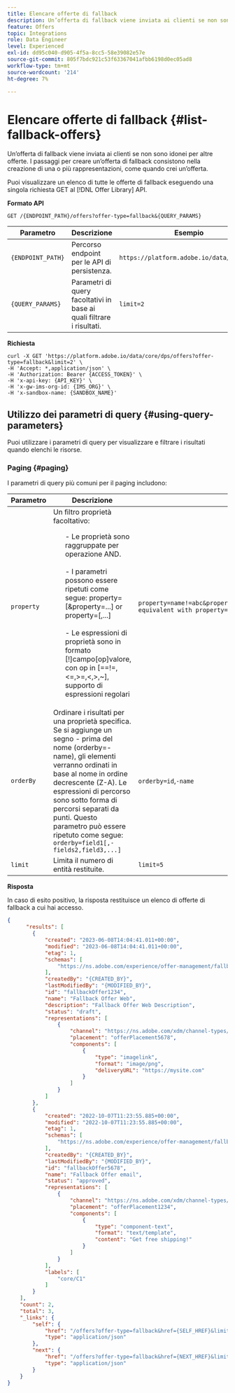 ```yaml
---
title: Elencare offerte di fallback
description: Un’offerta di fallback viene inviata ai clienti se non sono idonei per altre offerte
feature: Offers
topic: Integrations
role: Data Engineer
level: Experienced
exl-id: dd95c040-d905-4f5a-8cc5-58e39082e57e
source-git-commit: 805f7bdc921c53f63367041afbb6198d0ec05ad8
workflow-type: tm+mt
source-wordcount: '214'
ht-degree: 7%

---
```


# Elencare offerte di fallback {#list-fallback-offers}

Un’offerta di fallback viene inviata ai clienti se non sono idonei per altre offerte. I passaggi per creare un’offerta di fallback consistono nella creazione di una o più rappresentazioni, come quando crei un’offerta.

Puoi visualizzare un elenco di tutte le offerte di fallback eseguendo una singola richiesta GET al [!DNL Offer Library] API.

**Formato API**

```http
GET /{ENDPOINT_PATH}/offers?offer-type=fallback&{QUERY_PARAMS}
```

| Parametro | Descrizione | Esempio |
| --------- | ----------- | ------- |
| `{ENDPOINT_PATH}` | Percorso endpoint per le API di persistenza. | `https://platform.adobe.io/data/core/dps` |
| `{QUERY_PARAMS}` | Parametri di query facoltativi in base ai quali filtrare i risultati. | `limit=2` |

**Richiesta**

```shell
curl -X GET 'https://platform.adobe.io/data/core/dps/offers?offer-type=fallback&limit=2' \
-H 'Accept: *,application/json' \
-H 'Authorization: Bearer {ACCESS_TOKEN}' \
-H 'x-api-key: {API_KEY}' \
-H 'x-gw-ims-org-id: {IMS_ORG}' \
-H 'x-sandbox-name: {SANDBOX_NAME}'
```

## Utilizzo dei parametri di query {#using-query-parameters}

Puoi utilizzare i parametri di query per visualizzare e filtrare i risultati quando elenchi le risorse.

### Paging {#paging}

I parametri di query più comuni per il paging includono:

| Parametro | Descrizione | Esempio |
| --------- | ----------- | ------- |
| `property` | Un filtro proprietà facoltativo: <br> <ul> - Le proprietà sono raggruppate per operazione AND. <br><br> - I parametri possono essere ripetuti come segue: property=<property-expr>[&amp;property=<property-expr2>...] or property=<property-expr1>[,<property-expr2>...] <br><br> - Le espressioni di proprietà sono in formato [!]campo[op]valore, con op in [==!=,&lt;=,>=,&lt;,>,~], supporto di espressioni regolari | `property=name!=abc&property=id~.*1234.*&property=description equivalent with property=name!=abc,id~.*1234.*,description.` |
| `orderBy` | Ordinare i risultati per una proprietà specifica. Se si aggiunge un segno - prima del nome (orderby=-name), gli elementi verranno ordinati in base al nome in ordine decrescente (Z-A). Le espressioni di percorso sono sotto forma di percorsi separati da punti. Questo parametro può essere ripetuto come segue: `orderby=field1[,-fields2,field3,...]` | `orderby=id`,`-name` |
| `limit` | Limita il numero di entità restituite. | `limit=5` |

**Risposta**

In caso di esito positivo, la risposta restituisce un elenco di offerte di fallback a cui hai accesso.

```json
{
      "results": [
        {
            "created": "2023-06-08T14:04:41.011+00:00",
            "modified": "2023-06-08T14:04:41.011+00:00",
            "etag": 1,
            "schemas": [
                "https://ns.adobe.com/experience/offer-management/fallback-offer;version=0.8"
            ],
            "createdBy": "{CREATED_BY}",
            "lastModifiedBy": "{MODIFIED_BY}",
            "id": "fallbackOffer1234",
            "name": "Fallback Offer Web",
            "description": "Fallback Offer Web Description",
            "status": "draft",
            "representations": [
                {
                    "channel": "https://ns.adobe.com/xdm/channel-types/web",
                    "placement": "offerPlacement5678",
                    "components": [
                        {
                            "type": "imagelink",
                            "format": "image/png",
                            "deliveryURL": "https://mysite.com"
                        }
                    ]
                }
            ]
        },
        {
            "created": "2022-10-07T11:23:55.885+00:00",
            "modified": "2022-10-07T11:23:55.885+00:00",
            "etag": 1,
            "schemas": [
                "https://ns.adobe.com/experience/offer-management/fallback-offer;version=0.7"
            ],
            "createdBy": "{CREATED_BY}",
            "lastModifiedBy": "{MODIFIED_BY}",
            "id": "fallbackOffer5678",
            "name": "Fallback Offer email",
            "status": "approved",
            "representations": [
                {
                    "channel": "https://ns.adobe.com/xdm/channel-types/email",
                    "placement": "offerPlacement1234",
                    "components": [
                        {
                            "type": "component-text",
                            "format": "text/template",
                            "content": "Get free shipping!"
                        }
                    ]
                }
            ],
            "labels": [
                "core/C1"
            ]
        }
    ],
    "count": 2,
    "total": 3,
    "_links": {
        "self": {
            "href": "/offers?offer-type=fallback&href={SELF_HREF}&limit=2",
            "type": "application/json"
        },
        "next": {
            "href": "/offers?offer-type=fallback&href={NEXT_HREF}&limit=2",
            "type": "application/json"
        }
    }
}
```
